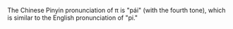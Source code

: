 The Chinese Pinyin pronunciation of π is "pái" (with the fourth tone), which is similar to the English pronunciation of "pi."
